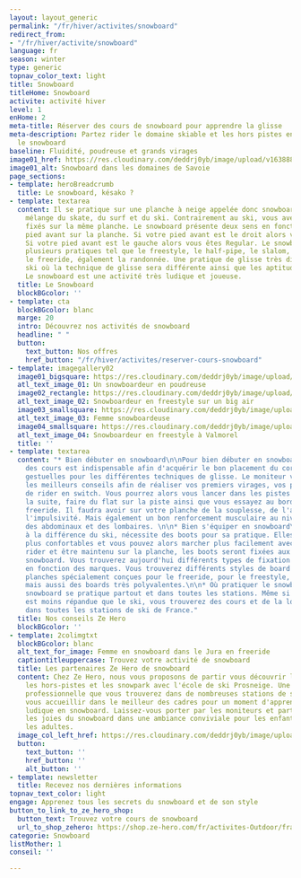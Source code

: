 ```yaml
---
layout: layout_generic
permalink: "/fr/hiver/activites/snowboard"
redirect_from:
- "/fr/hiver/activite/snowboard"
language: fr
season: winter
type: generic
topnav_color_text: light
title: Snowboard
titleHome: Snowboard
activite: activité hiver
level: 1
enHome: 2
meta-title: Réserver des cours de snowboard pour apprendre la glisse
meta-description: Partez rider le domaine skiable et les hors pistes en apprenant
  le snowboard
baseline: Fluidité, poudreuse et grands virages
image01_href: https://res.cloudinary.com/deddrj0yb/image/upload/v1638883532/website/winter/Snowboard-marche_prsset.jpg
image01_alt: Snowboard dans les domaines de Savoie
page_sections:
- template: heroBreadcrumb
  title: Le snowboard, késako ?
- template: textarea
  content: Il se pratique sur une planche à neige appelée donc snowboard. C'est un
    mélange du skate, du surf et du ski. Contrairement au ski, vous avez les 2 pieds
    fixés sur la même planche. Le snowboard présente deux sens en fonction de votre
    pied avant sur la planche. Si votre pied avant est le droit alors vous êtes Goofy.
    Si votre pied avant est le gauche alors vous êtes Regular. Le snowboard c'est
    plusieurs pratiques tel que le freestyle, le half-pipe, le slalom, le border cross,
    le freeride, également la randonnée. Une pratique de glisse très différente du
    ski où la technique de glisse sera différente ainsi que les aptitudes physiques.
    Le snowboard est une activité très ludique et joueuse.
  title: Le Snowboard
  blockBGcolor: ''
- template: cta
  blockBGcolor: blanc
  marge: 20
  intro: Découvrez nos activités de snowboard
  headline: " "
  button:
    text_button: Nos offres
    href_button: "/fr/hiver/activites/reserver-cours-snowboard"
- template: imagegallery02
  image01_bigsquare: https://res.cloudinary.com/deddrj0yb/image/upload/v1641896232/website/winter/henry-perks-T-1t1Q1rBn4-unsplash_ivee5n.jpg
  atl_text_image_01: Un snowboardeur en poudreuse
  image02_rectangle: https://res.cloudinary.com/deddrj0yb/image/upload/v1638883542/website/winter/Snowboard-saut-neige_t0coxa.jpg
  atl_text_image_02: Snowboardeur en freestyle sur un big air
  image03_smallsquare: https://res.cloudinary.com/deddrj0yb/image/upload/v1638883532/website/winter/Snowboard-marche_prsset.jpg
  atl_text_image_03: Femme snowboardeuse
  image04_smallsquare: https://res.cloudinary.com/deddrj0yb/image/upload/v1658907220/website/winter/IMG_7926.jpg
  atl_text_image_04: Snowboardeur en freestyle à Valmorel
  title: ''
- template: textarea
  content: "* Bien débuter en snowboard\n\nPour bien débuter en snowboard, prendre
    des cours est indispensable afin d'acquérir le bon placement du corps, les bonnes
    gestuelles pour les différentes techniques de glisse. Le moniteur vous apportera
    les meilleurs conseils afin de réaliser vos premiers virages, vos premiers sauts,
    de rider en switch. Vous pourrez alors vous lancer dans les pistes rouges par
    la suite, faire du flat sur la piste ainsi que vous essayez au bord de piste en
    freeride. Il faudra avoir sur votre planche de la souplesse, de l'agilité, de
    l'impulsivité. Mais également un bon renforcement musculaire au niveau des jambes,
    des abdominaux et des lombaires. \n\n* Bien s'équiper en snowboard\n\nLe snowboard,
    à la différence du ski, nécessite des boots pour sa pratique. Elles sont beaucoup
    plus confortables et vous pouvez alors marcher plus facilement avec. Afin de pouvoir
    rider et être maintenu sur la planche, les boots seront fixées aux fixations du
    snowboard. Vous trouverez aujourd'hui différents types de fixation et aussi différentes
    en fonction des marques. Vous trouverez différents styles de board tel que des
    planches spécialement conçues pour le freeride, pour le freestyle, pour le slalom
    mais aussi des boards très polyvalentes.\n\n* Où pratiquer le snowboard ?\n\nLe
    snowboard se pratique partout et dans toutes les stations. Même si cette pratique
    est moins répandue que le ski, vous trouverez des cours et de la location de snowboard
    dans toutes les stations de ski de France."
  title: Nos conseils Ze Hero
  blockBGcolor: ''
- template: 2colimgtxt
  blockBGcolor: blanc
  alt_text_for_image: Femme en snowboard dans le Jura en freeride
  captiontitleuppercase: Trouvez votre activité de snowboard
  title: Les partenaires Ze Hero de snowboard
  content: Chez Ze Hero, nous vous proposons de partir vous découvrir les pistes,
    les hors-pistes et les snowpark avec l'école de ski Prosneige. Une école de ski
    professionnelle que vous trouverez dans de nombreuses stations de ski. Ils sauront
    vous accueillir dans le meilleur des cadres pour un moment d'apprentissage et
    ludique en snowboard. Laissez-vous porter par les moniteurs et partez découvrir
    les joies du snowboard dans une ambiance conviviale pour les enfants comme pour
    les adultes.
  image_col_left_href: https://res.cloudinary.com/deddrj0yb/image/upload/v1658908746/website/winter/IMG20210319125246_02.jpg
  button:
    text_button: ''
    href_button: ''
    alt_button: ''
- template: newsletter
  title: Recevez nos dernières informations
topnav_text_color: light
engage: Apprenez tous les secrets du snowboard et de son style
button_to_link_to_ze_hero_shop:
  button_text: Trouvez votre cours de snowboard
  url_to_shop_zehero: https://shop.ze-hero.com/fr/activites-Outdoor/france/cours-de-ski-snowboard
categorie: Snowboard
listMother: 1
conseil: ''

---
```

